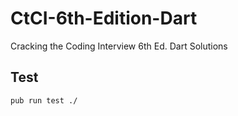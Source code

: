 # CtCI-6th-Edition-Dart
Cracking the Coding Interview 6th Ed. Dart Solutions

## Test
```sh
pub run test ./
```
